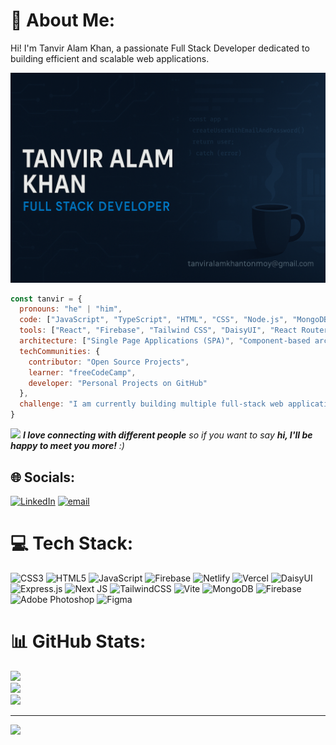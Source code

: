 # 💫 About Me:
Hi! I'm Tanvir Alam Khan, a passionate Full Stack Developer dedicated to building efficient and scalable web applications.


<img src="https://raw.githubusercontent.com/TANVIRALAMKHAN72/TANVIRALAMKHAN72/main/banner.png" width="800" />


```javascript
const tanvir = {
  pronouns: "he" | "him",
  code: ["JavaScript", "TypeScript", "HTML", "CSS", "Node.js", "MongoDB", "Express.js"],
  tools: ["React", "Firebase", "Tailwind CSS", "DaisyUI", "React Router", "Recharts", "React Hook Form", "Framer Motion"],
  architecture: ["Single Page Applications (SPA)", "Component-based architecture", "REST API"],
  techCommunities: {
    contributor: "Open Source Projects",
    learner: "freeCodeCamp",
    developer: "Personal Projects on GitHub"
  },
  challenge: "I am currently building multiple full-stack web applications and sharpening my skills in React, Node.js and Firebase Authentication 🚀"
}
```

<img src="https://media.giphy.com/media/LnQjpWaON8nhr21vNW/giphy.gif" width="60"> <em><b>I love connecting with different people</b> so if you want to say <b>hi, I'll be happy to meet you more!</b> :)</em>


## 🌐 Socials:
[![LinkedIn](https://img.shields.io/badge/LinkedIn-%230077B5.svg?logo=linkedin&logoColor=white)](https://linkedin.com/in/tanvir-alam-khan-84070b350) [![email](https://img.shields.io/badge/Email-D14836?logo=gmail&logoColor=white)](mailto:tanviralamkhantonmoy@gmail.com) 

# 💻 Tech Stack:
![CSS3](https://img.shields.io/badge/css3-%231572B6.svg?style=for-the-badge&logo=css3&logoColor=white) ![HTML5](https://img.shields.io/badge/html5-%23E34F26.svg?style=for-the-badge&logo=html5&logoColor=white) ![JavaScript](https://img.shields.io/badge/javascript-%23323330.svg?style=for-the-badge&logo=javascript&logoColor=%23F7DF1E) ![Firebase](https://img.shields.io/badge/firebase-%23039BE5.svg?style=for-the-badge&logo=firebase) ![Netlify](https://img.shields.io/badge/netlify-%23000000.svg?style=for-the-badge&logo=netlify&logoColor=#00C7B7) ![Vercel](https://img.shields.io/badge/vercel-%23000000.svg?style=for-the-badge&logo=vercel&logoColor=white) ![DaisyUI](https://img.shields.io/badge/daisyui-5A0EF8?style=for-the-badge&logo=daisyui&logoColor=white) ![Express.js](https://img.shields.io/badge/express.js-%23404d59.svg?style=for-the-badge&logo=express&logoColor=%2361DAFB) ![Next JS](https://img.shields.io/badge/Next-black?style=for-the-badge&logo=next.js&logoColor=white) ![TailwindCSS](https://img.shields.io/badge/tailwindcss-%2338B2AC.svg?style=for-the-badge&logo=tailwind-css&logoColor=white) ![Vite](https://img.shields.io/badge/vite-%23646CFF.svg?style=for-the-badge&logo=vite&logoColor=white) ![MongoDB](https://img.shields.io/badge/MongoDB-%234ea94b.svg?style=for-the-badge&logo=mongodb&logoColor=white) ![Firebase](https://img.shields.io/badge/firebase-a08021?style=for-the-badge&logo=firebase&logoColor=ffcd34) ![Adobe Photoshop](https://img.shields.io/badge/adobe%20photoshop-%2331A8FF.svg?style=for-the-badge&logo=adobe%20photoshop&logoColor=white) ![Figma](https://img.shields.io/badge/figma-%23F24E1E.svg?style=for-the-badge&logo=figma&logoColor=white)
# 📊 GitHub Stats:
![](https://github-readme-stats.vercel.app/api?username=TANVIRALAMKHAN72&theme=radical&hide_border=false&include_all_commits=true&count_private=true)<br/>
![](https://nirzak-streak-stats.vercel.app/?user=TANVIRALAMKHAN72&theme=radical&hide_border=false)<br/>
![](https://github-readme-stats.vercel.app/api/top-langs/?username=TANVIRALAMKHAN72&theme=radical&hide_border=false&include_all_commits=true&count_private=true&layout=compact)

---
[![](https://visitcount.itsvg.in/api?id=TANVIRALAMKHAN72&icon=0&color=0)](https://visitcount.itsvg.in)

<!-- Proudly created with GPRM ( https://gprm.itsvg.in ) -->
